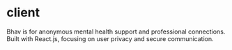 # client
Bhav is for anonymous mental health support and professional connections. Built with React.js, focusing on user privacy and secure communication.
